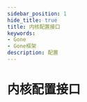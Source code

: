 ```yaml
---
sidebar_position: 1
hide_title: true
title: 内核配置接口
keywords: 
- Gone
- Gone框架
description: 配置
---
```


# 内核配置接口